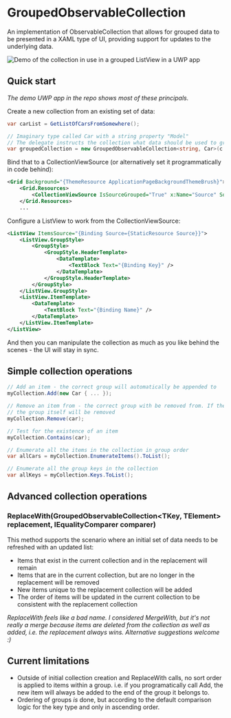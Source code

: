 # GroupedObservableCollection
An implementation of ObservableCollection that allows for grouped data to be presented in a XAML type of UI, providing support for updates to the underlying data. 

![Demo of the collection in use in a grouped ListView in a UWP app](https://raw.githubusercontent.com/mikegoatly/GroupedObservableCollection/master/docs/demo.gif)

## Quick start
_The demo UWP app in the repo shows most of these principals._

Create a new collection from an existing set of data:
```c#
var carList = GetListOfCarsFromSomewhere();

// Imaginary type called Car with a string property "Model"
// The delegate instructs the collection what data should be used to group entries together
var groupedCollection = new GroupedObservableCollection<string, Car>(c => c.Model, carList);
```

Bind that to a CollectionViewSource (or alternatively set it programmatically in code behind):
```xml
<Grid Background="{ThemeResource ApplicationPageBackgroundThemeBrush}">
    <Grid.Resources>
        <CollectionViewSource IsSourceGrouped="True" x:Name="Source" Source="{Binding GroupedCollection}" />
    </Grid.Resources>
    ...
```

Configure a ListView to work from the CollectionViewSource:
```xml
<ListView ItemsSource="{Binding Source={StaticResource Source}}">
    <ListView.GroupStyle>
        <GroupStyle>
            <GroupStyle.HeaderTemplate>
                <DataTemplate>
                    <TextBlock Text="{Binding Key}" />
                </DataTemplate>
            </GroupStyle.HeaderTemplate>
        </GroupStyle>
    </ListView.GroupStyle>
    <ListView.ItemTemplate>
        <DataTemplate>
            <TextBlock Text="{Binding Name}" />
        </DataTemplate>
    </ListView.ItemTemplate>
</ListView>
```

And then you can manipulate the collection as much as you like behind the scenes - the UI will stay in sync.

## Simple collection operations
```c#
// Add an item - the correct group will automatically be appended to
myCollection.Add(new Car { ... });

// Remove an item from - the correct group with be removed from. If the item is the last in the group,
// the group itself will be removed
myCollection.Remove(car);

// Test for the existence of an item
myCollection.Contains(car);

// Enumerate all the items in the collection in group order
var allCars = myCollection.EnumerateItems().ToList();

// Enumerate all the group keys in the collection
var allKeys = myCollection.Keys.ToList();
```

## Advanced collection operations
### ReplaceWith(GroupedObservableCollection<TKey, TElement> replacement, IEqualityComparer<TElement> comparer)
This method supports the scenario where an initial set of data needs to be refreshed with an updated list:
* Items that exist in the current collection and in the replacement will remain
* Items that are in the current collection, but are no longer in the replacement will be removed
* New items unique to the replacement collection will be added
* The order of items will be updated in the current collection to be consistent with the replacement collection

_ReplaceWith feels like a bad name. I considered MergeWith, but it's not really a merge because items are deleted from the collection as well as added, i.e. the replacement always wins. Alternative suggestions welcome :)_

## Current limitations
* Outside of initial collection creation and ReplaceWith calls, no sort order is applied to items within a group. i.e. if you programatically call Add, the new item will always be added to the end of the group it belongs to.
* Ordering of groups _is_ done, but according to the default comparison logic for the key type and only in ascending order.
